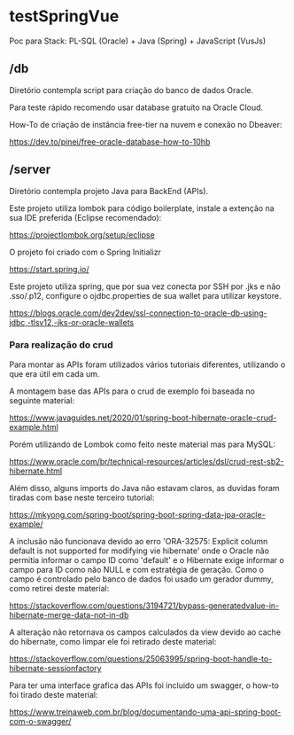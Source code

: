 # testSpringVue
Poc para Stack: PL-SQL (Oracle) + Java (Spring) + JavaScript (VusJs)

## /db

Diretório contempla script para criação do banco de dados Oracle. 

Para teste rápido recomendo usar database gratuíto na Oracle Cloud.

How-To de criação de instância free-tier na nuvem e conexão no Dbeaver: 

https://dev.to/pinei/free-oracle-database-how-to-10hb

## /server

Diretório contempla projeto Java para BackEnd (APIs).

Este projeto utiliza lombok para código boilerplate, instale a extenção na sua IDE preferida (Eclipse recomendado):

https://projectlombok.org/setup/eclipse

O projeto foi criado com o Spring Initializr

https://start.spring.io/

Este projeto utiliza spring, que por sua vez conecta por SSH por .jks e não .sso/.p12,
configure o ojdbc.properties de sua wallet para utilizar keystore.

https://blogs.oracle.com/dev2dev/ssl-connection-to-oracle-db-using-jdbc,-tlsv12,-jks-or-oracle-wallets

### Para realização do crud

Para montar as APIs foram utilizados vários tutoriais diferentes, utilizando o que era útil em cada um.

A montagem base das APIs para o crud de exemplo foi baseada no seguinte material:

https://www.javaguides.net/2020/01/spring-boot-hibernate-oracle-crud-example.html

Porém utilizando de Lombok como feito neste material mas para MySQL:

https://www.oracle.com/br/technical-resources/articles/dsl/crud-rest-sb2-hibernate.html

Além disso, alguns imports do Java não estavam claros, as duvidas foram tiradas com base neste terceiro tutorial:

https://mkyong.com/spring-boot/spring-boot-spring-data-jpa-oracle-example/

A inclusão não funcionava devido ao erro 'ORA-32575: Explicit column default is not supported for modifying vie hibernate' onde o Oracle não permitia informar o campo ID como 'default' e o Hibernate exige informar o campo para ID como não NULL e com estratégia de geração. Como o campo é controlado pelo banco de dados foi usado um gerador dummy, como retirei deste material:

https://stackoverflow.com/questions/3194721/bypass-generatedvalue-in-hibernate-merge-data-not-in-db

A alteração não retornava os campos calculados da view devido ao cache do hibernate, como limpar ele foi retirado deste material:

https://stackoverflow.com/questions/25063995/spring-boot-handle-to-hibernate-sessionfactory

Para ter uma interface grafica das APIs foi incluido um swagger, o how-to foi tirado deste material:

https://www.treinaweb.com.br/blog/documentando-uma-api-spring-boot-com-o-swagger/
